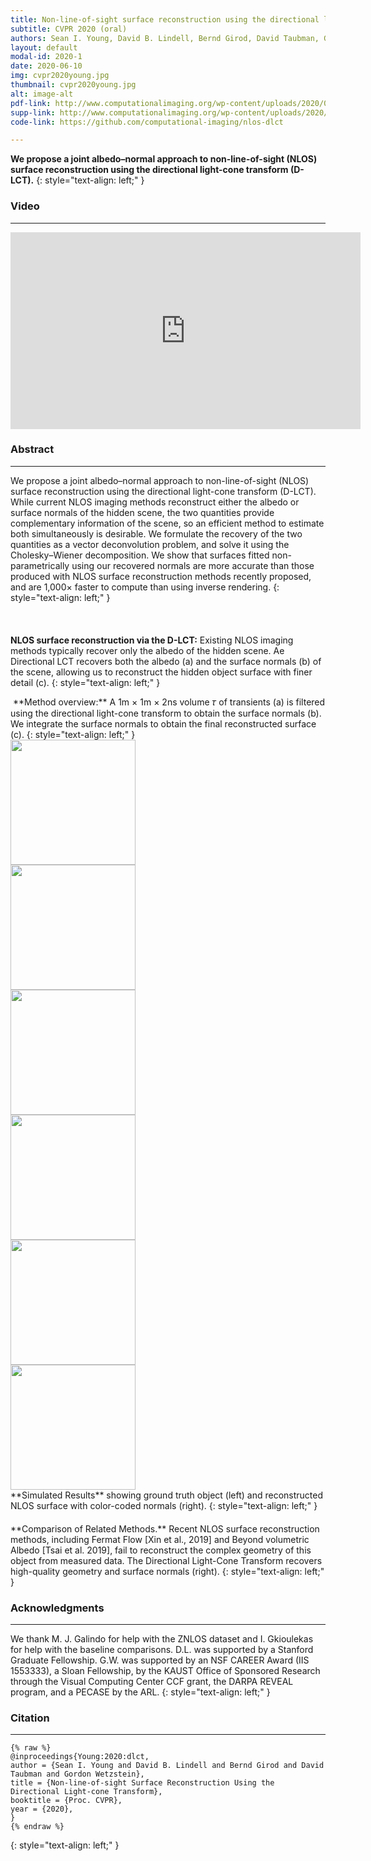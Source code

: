 ```yaml
---
title: Non-line-of-sight surface reconstruction using the directional light-cone transform 
subtitle: CVPR 2020 (oral)
authors: Sean I. Young, David B. Lindell, Bernd Girod, David Taubman, Gordon Wetzstein
layout: default
modal-id: 2020-1
date: 2020-06-10
img: cvpr2020young.jpg
thumbnail: cvpr2020young.jpg
alt: image-alt
pdf-link: http://www.computationalimaging.org/wp-content/uploads/2020/03/dlct_cvpr2020.pdf 
supp-link: http://www.computationalimaging.org/wp-content/uploads/2020/03/dlct_supplement_cvpr2020.pdf
code-link: https://github.com/computational-imaging/nlos-dlct

---
```


**We propose a joint albedo–normal approach to non-line-of-sight (NLOS) surface reconstruction using the directional light-cone transform (D-LCT).**
{: style="text-align: left;" }

### Video
- - -
<div style="col-md-12">
<iframe style="right: 50%;" width="560" height="315" src="https://www.youtube.com/embed/9ezA5ycHXDA" frameborder="0" allow="accelerometer; autoplay; encrypted-media; gyroscope; picture-in-picture" allowfullscreen></iframe>
</div>


### Abstract
- - -
We propose a joint albedo–normal approach to non-line-of-sight (NLOS) surface reconstruction using the directional light-cone transform (D-LCT). While current NLOS imaging methods reconstruct either the albedo or surface normals of the hidden scene, the two quantities provide complementary information of the scene, so an efficient method to estimate both simultaneously is desirable. We formulate the recovery of the two quantities as a vector deconvolution problem, and solve it using the Cholesky–Wiener decomposition. We show that surfaces fitted non-parametrically using our recovered normals are more accurate than those produced with NLOS surface reconstruction methods recently proposed, and are 1,000× faster to compute than using inverse rendering.
{: style="text-align: left;" }

<img src="img/publication/cvpr2020young/dlct_1.jpg" style="padding: 0px;" class="img-responsive" alt="">
<img src="img/publication/cvpr2020young/dlct_2.jpg" style="padding: 10px;" class="img-responsive" alt="">

**NLOS surface reconstruction via the D-LCT:** Existing NLOS imaging methods typically recover only the albedo of the hidden scene. Ae Directional LCT recovers both the albedo (a) and the surface normals (b) of the scene, allowing us to reconstruct the hidden object surface with finer detail (c).
{: style="text-align: left;" }

<img src="img/publication/cvpr2020young/dlct_3.jpg" style="padding: 0px;" class="img-responsive" alt="">
**Method overview:** A 1m × 1m × 2ns volume 𝜏 of transients (a) is filtered using the directional light-cone transform to obtain the surface normals (b). We integrate the surface normals to obtain the final reconstructed surface (c).
{: style="text-align: left;" }

<div class="row">
<div class="col-md-3 col-md-offset-3">
<img src="img/publication/cvpr2020young/bunny_gt.jpg" style="height: 200px; padding: 0px;" class="img-responsive" alt="">
</div>
<div class="col-md-3">
<img src="img/publication/cvpr2020young/bunny.gif" style="height: 200px; padding: 0px;" class="img-responsive" alt="">
</div>
</div>
<div class="row">
<div class="col-md-3 col-md-offset-3">
<img src="img/publication/cvpr2020young/serapis_gt.jpg" style="height: 200px; padding: 0px;" class="img-responsive" alt="">
</div>
<div class="col-md-3">
<img src="img/publication/cvpr2020young/serapis.gif" style="height: 200px; padding: 0px;" class="img-responsive" alt="">
</div>
</div>
<div class="row">
<div class="col-md-3 col-md-offset-3">
<img src="img/publication/cvpr2020young/discobulus_gt.jpg" style="height: 200px; padding: 0px;" class="img-responsive" alt="">
</div>
<div class="col-md-3">
<img src="img/publication/cvpr2020young/discobulus.gif" style="height: 200px; padding: 0px;" class="img-responsive" alt="">
</div>
</div>
**Simulated Results** showing ground truth object (left) and reconstructed NLOS surface with color-coded normals (right).
{: style="text-align: left;" }

<div class="col-md-12">
<img src="img/publication/cvpr2020young/dlct_comparison.jpg" style="padding: 10px;" class="img-responsive" alt="">
</div>
**Comparison of Related Methods.** Recent NLOS surface reconstruction methods, including Fermat Flow [Xin et al., 2019] and Beyond volumetric Albedo [Tsai et al. 2019], fail to reconstruct the complex geometry of this object from measured data. The Directional Light-Cone Transform recovers high-quality geometry and surface normals (right).
{: style="text-align: left;" }

### Acknowledgments
- - -
We thank M. J. Galindo for help with the ZNLOS dataset and I. Gkioulekas for help with the baseline comparisons. D.L. was supported by a Stanford Graduate Fellowship. G.W. was supported by an NSF CAREER Award (IIS 1553333), a Sloan Fellowship, by the KAUST Office of Sponsored Research through the Visual Computing Center CCF grant, the DARPA REVEAL program, and a PECASE by the ARL.
{: style="text-align: left;" }

### Citation
- - -
```
{% raw %}
@inproceedings{Young:2020:dlct,
author = {Sean I. Young and David B. Lindell and Bernd Girod and David Taubman and Gordon Wetzstein},
title = {Non-line-of-sight Surface Reconstruction Using the Directional Light-cone Transform},
booktitle = {Proc. CVPR},
year = {2020},
}
{% endraw %}
```
{: style="text-align: left;" }
